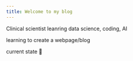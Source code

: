 ```yaml
---
title: Welcome to my blog
---
```


Clinical scientist leanring data science, coding, AI

learning to create a webpage/blog

current state 🤯
